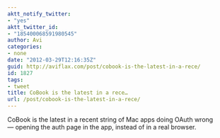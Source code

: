 ```yaml
---
aktt_notify_twitter:
- "yes"
aktt_twitter_id:
- "185400068591980545"
author: Avi
categories:
- none
date: "2012-03-29T12:16:35Z"
guid: http://aviflax.com/post/cobook-is-the-latest-in-a-rece/
id: 1827
tags:
- tweet
title: CoBook is the latest in a rece…
url: /post/cobook-is-the-latest-in-a-rece/
---
```

CoBook is the latest in a recent string of Mac apps doing OAuth wrong — opening the auth page in the app, instead of in a real browser.